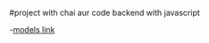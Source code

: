 #project with chai aur code
backend with javascript


-[models link](https://www.youtube.com/redirect?event=video_description&redir_token=QUFFLUhqbU44Z1BYdFBSR0otN3kxNm5zV3htQ3ZWX2xhd3xBQ3Jtc0tteTJydkxsbDBENUYzNm9Wd3hxUUlZVkFTZ1A4a2FHb1E5bmJja0ViZVFFNTRTYzcxMmdFQTh5dGZpcDR3LXJmUm45cEFESjV5a1RJVENES2gzVXhJZFVvNWRBdHpuU1h5SHB4dnJBbUtZa1M4cFBhYw&q=https%3A%2F%2Fapp.eraser.io%2Fworkspace%2FYtPqZ1VogxGy1jzIDkzj%3Forigin%3Dshare&v=9B4CvtzXRpc)
